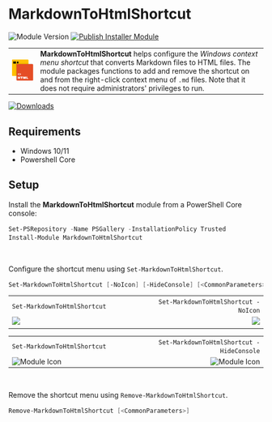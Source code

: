 # **MarkdownToHtmlShortcut**
![Module Version](https://img.shields.io/badge/version-0.3.1-teal)
[![Publish Installer Module](https://github.com/sangafabrice/convertto-html-shortcut/actions/workflows/publish-installer-module.yaml/badge.svg)](https://github.com/sangafabrice/convertto-html-shortcut/actions/workflows/publish-installer-module.yaml)

|||
| --- | ------------------------------------------------------- |
| <img src='module-icon.svg' alt='Module Icon' width='300px'> | **MarkdownToHtmlShortcut** helps configure the _Windows context menu shortcut_ that converts Markdown files to HTML files. The module packages functions to add and remove the shortcut on and from the right-click context menu of `.md` files. Note that it does not require administrators' privileges to run. |

[![Downloads](https://img.shields.io/powershellgallery/dt/MarkdownToHtmlShortcut?color=blue&label=PSGallery%20%E2%AC%87%EF%B8%8F)](https://www.powershellgallery.com/packages/MarkdownToHtmlShortcut)

## **Requirements**

- Windows 10/11
- Powershell Core

## **Setup**

Install the **MarkdownToHtmlShortcut** module from a PowerShell Core console:

```PowerShell
Set-PSRepository -Name PSGallery -InstallationPolicy Trusted
Install-Module MarkdownToHtmlShortcut
```

</br>

Configure the shortcut menu using `Set-MarkdownToHtmlShortcut`.

```PowerShell
Set-MarkdownToHtmlShortcut [-NoIcon] [-HideConsole] [<CommonParameters>]
```

|||
|:-|-:|
|`Set-MarkdownToHtmlShortcut            `|`     Set-MarkdownToHtmlShortcut -NoIcon`|
|![](https://blogger.googleusercontent.com/img/b/R29vZ2xl/AVvXsEgkl9ZoiktsJdPISp6cF7Nd78k4Gx3rOfaF8DeBP5AUFN43q4HB3vgGTxxW_hohH0HP-NF_B-eCzIFPP2LNSbWtgPITluDgiD0kyB-7hifjW6sdbiRgQP_tuTxg2MuCiylpDhirQwIBqRKBr8UbFy_wEepopwI78NJw8pC6VEOq-ujmO6NB3HJ2gtMlSmck/s1600/mdtohtm-icon.png)|![](https://blogger.googleusercontent.com/img/b/R29vZ2xl/AVvXsEgbM8Cqr-CFSu82JcTmgcWU41yhAwpqr1CrLAHnKx2eF0iiXeFS_V-_ru_o0PmCWBeglaB6eF-OIAljs9qJy_VDmRF9jVb0sbbZ5EGt5eqqARQE9QGxwdsbsq6S_7u6lZdMT03ww9WwpPfb6BhyAQkRL2kN92vPiAFMP0Vxl2A40Vr95JZ6lpq8QI20d517/s1600/mdtohtm-noicon.png)|

|||
|:-|-:|
|`Set-MarkdownToHtmlShortcut            `|`Set-MarkdownToHtmlShortcut -HideConsole`|
|<img src='https://blogger.googleusercontent.com/img/b/R29vZ2xl/AVvXsEiVHdACvtp1rO0G6GylcUgwHIaJtPaEq1CO5T_R1OLr5XsQcsLnlaXY_Ilq9k0lOGko_6h8Gb8epoVxItmNYrGTJp1dNl_DpyQKyDBiXPkpbWqRGgwfnMjCJvYb8XNwYM3QYgNlrQ5Hvmo96BKepY26X5ZY3ytDfYbwfKl_DXLN63P6IHKBErBIocbFg_x6/s1600/showconsole.gif' alt='Module Icon' width='246px'>|<img src='https://blogger.googleusercontent.com/img/b/R29vZ2xl/AVvXsEi0Q6sgWoHantyvQXxp4eIDOtXL7ABAjfw-d2LCC76C383xAdDqHDVdxK1_cFgn-INdu2eVRKVeP2dWQQJtdEID4XKpCIid3Cpmj1LyibV2Vyi6xr2EixvsHUvrA7YmOtAQ_HkHDCwm9KhiSEUj2_axCnOmj1yVDTz5j_3o-2jmTH6qt0jAooSYXX8HmIm5/s1600/hideconsole.gif' alt='Module Icon' width='246px'>|

</br>

Remove the shortcut menu using `Remove-MarkdownToHtmlShortcut`.

```PowerShell
Remove-MarkdownToHtmlShortcut [<CommonParameters>]
```
